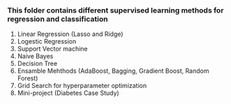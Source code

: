 ### This folder contains different supervised learning methods for regression and classification
1. Linear Regression (Lasso and Ridge)
2. Logestic Regression
3. Support Vector machine
4. Naive Bayes
5. Decision Tree
6. Ensamble Mehthods (AdaBoost, Bagging, Gradient Boost, Random Forest)
7. Grid Search for hyperparameter optimization
8. Mini-project (Diabetes Case Study)

